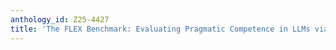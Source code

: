```yaml
---
anthology_id: Z25-4427
title: 'The FLEX Benchmark: Evaluating Pragmatic Competence in LLMs via False Presuppositions'
---
```

